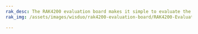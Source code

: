 ```yaml
---
rak_desc: The RAK4200 evaluation board makes it simple to evaluate the RAK4200 stamp module. The base board allows to test WisBlock Sensor and WisBlock IO modules.
rak_img: /assets/images/wisduo/rak4200-evaluation-board/RAK4200-Evaluation.png

---
```


<rk-redirect to="/Product-Categories/WisDuo/RAK4200-Evaluation-Board/Overview/"/>